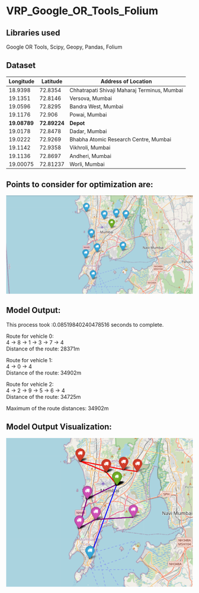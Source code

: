 # VRP_Google_OR_Tools_Folium

## Libraries used  
Google OR Tools, Scipy, Geopy, Pandas, Folium

## Dataset

Longitude | Latitude | Address of Location
--- | --- | --- 
18.9398	| 72.8354 | Chhatrapati Shivaji Maharaj Terminus, Mumbai
19.1351 |	72.8146 | Versova, Mumbai
19.0596 |	72.8295 | Bandra West, Mumbai
19.1176	| 72.906 | Powai, Mumbai
**19.08789**|	**72.89224** | **Depot**
19.0178	| 72.8478 |Dadar, Mumbai
19.0222 |	72.9269 | Bhabha Atomic Research Centre, Mumbai
19.1142	| 72.9358 | Vikhroli, Mumbai
19.1136 |	72.8697 | Andheri, Mumbai
19.00075 |	72.81237 | Worli, Mumbai

## Points to consider for optimization are:

![alt text](https://github.com/Ratnesh-bhosale/VRP_Google-_OR_Tools_Folium/blob/main/Selected_locations.png)

## Model Output:
This process took :0.08519840240478516 seconds to complete.

Route for vehicle 0:<br />
 4 →  8 →  1 →  3 →  7 → 4 <br />
Distance of the route: 28371m

Route for vehicle 1:<br />
 4 →  0 → 4<br />
Distance of the route: 34902m

Route for vehicle 2:<br />
 4 →  2 →  9 →  5 →  6 → 4<br />
Distance of the route: 34725m

Maximum of the route distances: 34902m

## Model Output Visualization:

![alt text](https://github.com/Ratnesh-bhosale/VRP_Google-_OR_Tools_Folium/blob/main/output_vrp.png)


